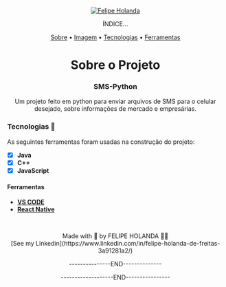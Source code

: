 <p align="center">
   <a href="https://www.linkedin.com/in/felipe-holanda-de-freitas-3a91281a2/">
      <img alt="Felipe Holanda" src="https://img.shields.io/badge/-Felipe Holanda-blue?style=flat&logo=Linkedin&logoColor=bluee" />
   </a>

  
   <p align="center">ÍNDICE...</p>
<p align="center"><a href="#sobre-o-projeto">Sobre</a> • 
<a href="#Imagem">Imagem</a> • 
<a href="#Tecnologias-">Tecnologias</a> • 
<a href="#Ferramentas">Ferramentas</a></p>
   
<h1 align="center">Sobre o Projeto</h3>

<h3 align="center">SMS-Python</h3>

<p align="center">Um projeto feito em python para enviar arquivos de SMS para o celular desejado, sobre informações de mercado e empresárias.</p>

  ### Tecnologias 🚀

  As seguintes ferramentas foram usadas na construção do projeto:

  - [x] **Java**
  - [x] **C++**
  - [x] **JavaScript**

  #### Ferramentas

  - [**VS CODE**](https://code.visualstudio.com/)
  - [**React Native**](https://reactnative.dev/)

<br>

  <p align="center">Made with 💜 by FELIPE HOLANDA 👋🏻 <br>[See my Linkedin](https://www.linkedin.com/in/felipe-holanda-de-freitas-3a91281a2/)</p>
   <p align="center">---------------END--------------</p>

<p align="center">-------------------END----------------</p>
